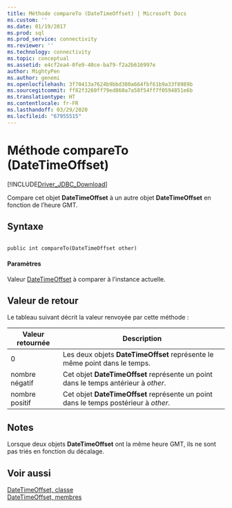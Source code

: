 ```yaml
---
title: Méthode compareTo (DateTimeOffset) | Microsoft Docs
ms.custom: ''
ms.date: 01/19/2017
ms.prod: sql
ms.prod_service: connectivity
ms.reviewer: ''
ms.technology: connectivity
ms.topic: conceptual
ms.assetid: e4cf2ea4-0fe9-40ce-ba79-f2a2b616997e
author: MightyPen
ms.author: genemi
ms.openlocfilehash: 3f70413a7624b9bbd380a664fbf61b9a33f8989b
ms.sourcegitcommit: ff82f3260ff79ed860a7a58f54ff7f0594851e6b
ms.translationtype: HT
ms.contentlocale: fr-FR
ms.lasthandoff: 03/29/2020
ms.locfileid: "67955515"
---
```

# <a name="compareto-method-datetimeoffset"></a>Méthode compareTo (DateTimeOffset)
[!INCLUDE[Driver_JDBC_Download](../../../includes/driver_jdbc_download.md)]

  Compare cet objet **DateTimeOffset** à un autre objet **DateTimeOffset** en fonction de l’heure GMT.  
  
## <a name="syntax"></a>Syntaxe  
  
```  
  
public int compareTo(DateTimeOffset other)  
```  
  
#### <a name="parameters"></a>Paramètres  
 Valeur [DateTimeOffset](../../../connect/jdbc/reference/datetimeoffset-class.md) à comparer à l’instance actuelle.  
  
## <a name="return-value"></a>Valeur de retour  
 Le tableau suivant décrit la valeur renvoyée par cette méthode :  
  
|Valeur retournée|Description|  
|------------------|-----------------|  
|0|Les deux objets **DateTimeOffset** représente le même point dans le temps.|  
|nombre négatif|Cet objet **DateTimeOffset** représente un point dans le temps antérieur à *other*.|  
|nombre positif|Cet objet **DateTimeOffset** représente un point dans le temps postérieur à *other*.|  
  
## <a name="remarks"></a>Notes  
 Lorsque deux objets **DateTimeOffset** ont la même heure GMT, ils ne sont pas triés en fonction du décalage.  
  
## <a name="see-also"></a>Voir aussi  
 [DateTimeOffset, classe](../../../connect/jdbc/reference/datetimeoffset-class.md)   
 [DateTimeOffset, membres](../../../connect/jdbc/reference/datetimeoffset-members.md)  
  
  
